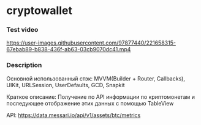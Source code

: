 # cryptowallet
### Test video

https://user-images.githubusercontent.com/97877440/221658315-67ebab89-b838-436f-ab63-03cb9070dc41.mp4

### Description

Основной использованный стэк: MVVM(Builder + Router, Callbacks), UIKit, URLSession, UserDefaults, GCD, Snapkit

Краткое описание: Получение по API информации по криптомонетам и последующее отображение этих данных с помощью TableView

API: https://data.messari.io/api/v1/assets/btc/metrics
